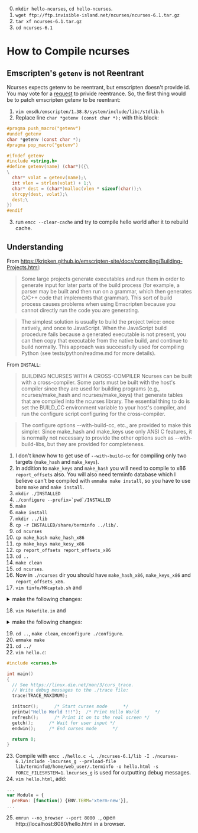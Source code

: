 0. `mkdir hello-ncurses`, `cd hello-ncurses`.
1. `wget ftp://ftp.invisible-island.net/ncurses/ncurses-6.1.tar.gz`
2. `tar xf ncurses-6.1.tar.gz`
3. `cd ncurses-6.1`

# How to Compile ncurses

## Emscripten's `getenv` is not Reentrant

Ncurses expects getenv to be reentrant, but emscripten doesn't provide id.
You may vote for a [request](https://github.com/kripken/emscripten/issues/6778) to privide reentrance.
So, the first thing would be to patch emscripten getenv to be reentrant:
1) `vim emsdk/emscripten/1.38.8/system/include/libc/stdlib.h`
2) Replace line `char *getenv (const char *);` with this block:
```c
#pragma push_macro("getenv")
#undef getenv
char *getenv (const char *);
#pragma pop_macro("getenv")

#ifndef getenv
#include <string.h>
#define getenv(name) (char*)({\
\
  char* volat = getenv(name);\
  int vlen = strlen(volat) + 1;\
  char* dest = (char*)malloc(vlen * sizeof(char));\
  strcpy(dest, volat);\
  dest;\
})
#endif
```
3. run `emcc --clear-cache` and try to compile hello world after it to rebuild cache.

## Understanding

From https://kripken.github.io/emscripten-site/docs/compiling/Building-Projects.html:
> Some large projects generate executables and run them in order to generate input for later parts of the build process (for example, a parser may be built and then run on a grammar, which then generates C/C++ code that implements that grammar). This sort of build process causes problems when using Emscripten because you cannot directly run the code you are generating.

> The simplest solution is usually to build the project twice: once natively, and once to JavaScript. When the JavaScript build procedure fails because a generated executable is not present, you can then copy that executable from the native build, and continue to build normally. This approach was successfully used for compiling Python (see tests/python/readme.md for more details).

From `INSTALL`:
> BUILDING NCURSES WITH A CROSS-COMPILER
  Ncurses can be built with a cross-compiler.  Some parts must be built
  with the host's compiler since they are used for building programs
  (e.g., ncurses/make_hash and ncurses/make_keys) that generate tables
  that are compiled into the ncurses library.  The essential thing to do
  is set the BUILD_CC environment variable to your host's compiler, and
  run the configure script configuring for the cross-compiler.

>  The configure options --with-build-cc, etc., are provided to make this
  simpler.  Since make_hash and make_keys use only ANSI C features, it
  is normally not necessary to provide the other options such as
  --with-build-libs, but they are provided for completeness.

1. I don't know how to get use of `--with-build-cc` for compiling only two targets (`make_hash` and `make_keys`).
2. In addition to `make_keys` and `make_hash` you will need to compile to x86 `report_offsets` also.
You will also need terminfo database which I believe can't be compiled with `emmake make install`, so you have to use bare `make` and `make install`.
3. `mkdir ./INSTALLED`
4. ``./configure --prefix=`pwd`/INSTALLED``
5. `make`
6. `make install`
7. `mkdir ../lib`
8. `cp -r INSTALLED/share/terminfo ../lib/.`
9. `cd ncurses`
10. `cp make_hash make_hash_x86`
11. `cp make_keys make_kesy_x86`
12. `cp report_offsets report_offsets_x86`
13. `cd ..`
14. `make clean`
15. `cd ncurses`.
16. Now in `./ncurses` dir you should have `make_hash_x86`, `make_keys_x86` and `report_offsets_x86`.
17. `vim tinfo/MKcaptab.sh` and
<details>
  <summary>make the following changes:</summary>

```sh-session
./make_hash 1 info $OPT1 <$DATA
./make_hash 3 cap  $OPT1 <$DATA
```
replace on:
```sh-session
./make_hash_x86 1 info $OPT1 <$DATA
./make_hash_x86 3 cap  $OPT1 <$DATA
```
</details>

18. `vim Makefile.in` and
<details>
  <summary>make the following changes:</summary>

```sh-session
init_keytry.h: make_keys$(BUILD_EXEEXT) keys.list
  ./make_keys$(BUILD_EXEEXT) keys.list > $@
```
replace on:
```sh-session
init_keytry.h: make_keys$(BUILD_EXEEXT) keys.list
  ./make_keys_x86$(BUILD_EXEEXT) keys.list > $@
```
```sh-session
report_offsets$(BUILD_EXEEXT) : \
    $(srcdir)/report_offsets.c
  $(BUILD_CC) -o $@ $(BUILD_CPPFLAGS) $(BUILD_CCFLAGS) $(srcdir)/report_offsets.c $(BUILD_LDFLAGS) $(BUILD_LIBS)
  ./report_offsets$(BUILD_EXEEXT)
```
replace on:
```sh-session
report_offsets$(BUILD_EXEEXT) : \
    $(srcdir)/report_offsets.c
  $(BUILD_CC) -o $@ $(BUILD_CPPFLAGS) $(BUILD_CCFLAGS) $(srcdir)/report_offsets.c $(BUILD_LDFLAGS) $(BUILD_LIBS)
  ./report_offsets_x86$(BUILD_EXEEXT)
```
</details>

19. `cd ..`, `make clean`, `emconfigure ./configure`.
20. `emmake make`
21. `cd ../`
22. `vim hello.c`:
```c
#include <curses.h>

int main()
{
  // See https://linux.die.net/man/3/curs_trace.
  // Write debug messages to the ./trace file:
  trace(TRACE_MAXIMUM); 

  initscr();      /* Start curses mode      */
  printw("Hello World !!!");  /* Print Hello World      */
  refresh();      /* Print it on to the real screen */
  getch();      /* Wait for user input */
  endwin();     /* End curses mode      */

  return 0;
}
```
23. Compile with `emcc ./hello.c -L ./ncurses-6.1/lib -I ./ncurses-6.1/include -lncurses_g --preload-file lib/terminfo@/home/web_user/.terminfo -o hello.html -s FORCE_FILESYSTEM=1`. `lncurses_g` is used for outputting debug messages.
24. `vim hello.html`, add:
```js
...
var Module = {
  preRun: [function() {ENV.TERM='xterm-new'}],
...
```
25. `emrun --no_browser --port 8080 .`, open http://localhost:8080/hello.html in a browser.
